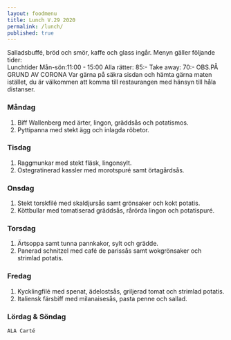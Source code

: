 ```yaml
---
layout: foodmenu
title: Lunch V.29 2020
permalink: /lunch/
published: true
---
```

Salladsbuffé, bröd och smör, kaffe och glass ingår.
Menyn gäller följande tider:  
Lunchtider  Mån-sön:11:00 - 15:00
Alla rätter: 85:- Take away: 70:-
OBS.PÅ GRUND AV CORONA Var gärna på säkra sisdan och hämta gärna maten istället, du är välkommen att komma till restaurangen med hänsyn till håla distanser.
                           

### Måndag
1. Biff Wallenberg med ärter, lingon, gräddsås och potatismos.
2. Pyttipanna med stekt ägg och inlagda röbetor.

### Tisdag
1. Raggmunkar med stekt fläsk, lingonsylt.
2. Ostegratinerad kassler med morotspuré samt örtagårdsås.

### Onsdag
1. Stekt torskfilé med skaldjursås samt grönsaker och kokt potatis.
2. Köttbullar med tomatiserad gräddsås, rårörda lingon och potatispuré.

### Torsdag
1. Ärtsoppa samt tunna pannkakor, sylt och grädde. 
2. Panerad schnitzel med café de parissås samt wokgrönsaker och strimlad potatis.

### Fredag
1. Kycklingfilé med spenat, ädelostsås, griljerad tomat och strimlad potatis.
2. Italiensk färsbiff med milanaisesås, pasta penne och sallad.
   
### Lördag & Söndag
    ALA Carté

   
    
   
     
